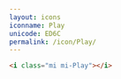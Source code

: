 ```yaml
---
layout: icons
iconname: Play
unicode: ED6C
permalink: /icon/Play/
---
```


``` html
<i class="mi mi-Play"></i>
```
